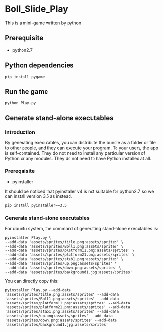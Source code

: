 # Boll_Slide_Play
This is a mini-game written by python
## Prerequisite
* python2.7

## Python dependencies

```
pip install pygame
```
## Run the game
```
python Play.py
```
## Generate stand-alone executables
### Introduction
By generating executables, you can distribute the bundle as a folder or file to other people, and they can execute your program. To your users, the app is self-contained. They do not need to install any particular version of Python or any modules. They do not need to have Python installed at all.
### Prerequisite
* pyinstaller

It should be noticed that pyinstaller v4 is not suitable for python2.7, so we can install version 3.5 as instead.
```
pip install pyinstaller==3.5
```

### Generate stand-alone executables
For ubuntu system, the command of generating stand-alone executables is:
```
pyinstaller Play.py \
--add-data 'assets/sprites/title.png:assets/sprites' \ 
--add-data 'assets/sprites/Boll1.png:assets/sprites' \
--add-data 'assets/sprites/platform11.png:assets/sprites' \
--add-data 'assets/sprites/platform21.png:assets/sprites' \
--add-data 'assets/sprites/stab1.png:assets/sprites' \
--add-data 'assets/sprites/up.png:assets/sprites' \
--add-data 'assets/sprites/down.png:assets/sprites' \
--add-data 'assets/sprites/background1.jpg:assets/sprites'
```
You can directly copy this:
```
pyinstaller Play.py --add-data 'assets/sprites/title.png:assets/sprites' --add-data 'assets/sprites/Boll1.png:assets/sprites' --add-data 'assets/sprites/platform11.png:assets/sprites' --add-data 'assets/sprites/platform21.png:assets/sprites' --add-data 'assets/sprites/stab1.png:assets/sprites' --add-data 'assets/sprites/up.png:assets/sprites' --add-data 'assets/sprites/down.png:assets/sprites' --add-data 'assets/sprites/background1.jpg:assets/sprites'
```
